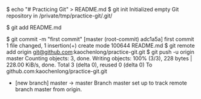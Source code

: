 $ echo "# Practicing Git" > README.md
$ git init
Initialized empty Git repository in /private/tmp/practice-git/.git/

$ git add README.md

$ git commit -m "first commit"
[master (root-commit) adc1a5a] first commit
 1 file changed, 1 insertion(+)
 create mode 100644 README.md
 $ git remote add origin git@github.com:kaochenlong/practice-git.git
 $ git push -u origin master
Counting objects: 3, done.
Writing objects: 100% (3/3), 228 bytes | 228.00 KiB/s, done.
Total 3 (delta 0), reused 0 (delta 0)
To github.com:kaochenlong/practice-git.git
 * [new branch]      master -> master
Branch master set up to track remote branch master from origin.
